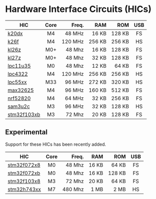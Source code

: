 # Hardware Interface Circuits (HICs)

| HIC                           | Core |  Freq.  |  RAM   |  ROM   | USB |
|-------------------------------|:----:|--------:|-------:|-------:|:---:|
| [k20dx](k20dx.md)             |  M4  |  48 MHz |  16 KB | 128 KB |  FS |
| [k26f](k26f.md)               |  M4  | 120 MHz | 256 KB | 256 KB |  HS |
| [kl26z](kl26z.md)             |  M0+ |  48 Mhz |  16 KB | 128 KB |  FS |
| [kl27z](kl27z.md)             |  M0+ |  48 Mhz |  32 KB | 128 KB |  FS |
| [lpc11u35](lpc11u35.md)       |  M0  |  48 Mhz |  12 KB |  64 KB |  FS |
| [lpc4322](lpc4322.md)         |  M4  | 120 MHz | 256 KB | 256 KB |  HS |
| [lpc55xx](lpc55xx.md)         |  M33 |  96 MHz | 272 KB | 320 KB |  HS |
| [max32625](max32625.md)       |  M4  |  96 MHz | 160 KB | 512 KB |  FS |
| [nrf52820](nrf52820.md)       |  M4  |  64 MHz |  32 KB | 256 KB |  FS |
| [sam3u2c](sam3u2c.md)         |  M3  |  96 MHz |  32 KB | 128 KB |  HS |
| [stm32f103xb](stm32f103xb.md) |  M3  |  72 Mhz |  20 KB | 128 KB |  FS |

## Experimental

Support for these HICs has been recently added.

| HIC                           | Core |  Freq.  |  RAM   |  ROM   | USB |
|-------------------------------|:----:|--------:|-------:|-------:|:---:|
| [stm32f072x8](stm32f072xx.md) |  M0  |  48 Mhz |  16 KB |  64 KB |  FS |
| [stm32f072xb](stm32f072xx.md) |  M0  |  48 Mhz |  16 KB | 128 KB |  FS |
| [stm32f103x8](stm32f103x8.md) |  M3  |  72 Mhz |  20 KB |  64 KB |  FS |
| [stm32h743xx](stm32h743xx.md) |  M7  | 480 Mhz |   1 MB |   2 MB |  HS |
